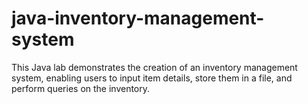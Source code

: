 # java-inventory-management-system
This Java lab demonstrates the creation of an inventory management system, enabling users to input item details, store them in a file, and perform queries on the inventory.
